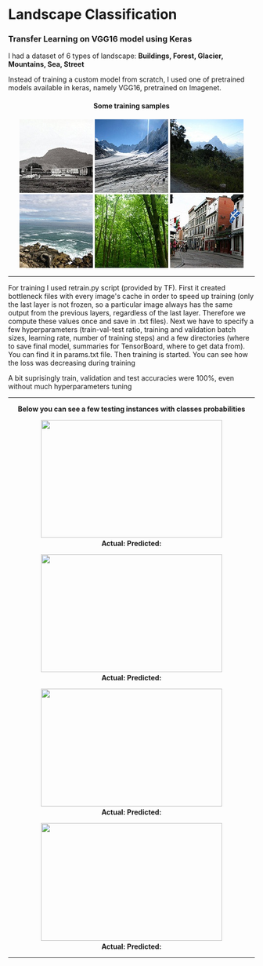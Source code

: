 # Landscape Classification
<h3> Transfer Learning on VGG16 model using Keras </h3>

I had a dataset of 6 types of landscape: <b>Buildings, Forest, Glacier, Mountains, Sea, Street</b>

Instead of training a custom model from scratch, I used one of pretrained models available in keras, namely VGG16, pretrained on Imagenet.

<h4><p align="center">Some training samples</p></h4>

<p align="center">
  <img width="150" height="150" src='https://github.com/mhassan93/landscape-classification-TL/blob/main/Images/0.jpg'/>
  <img width="150" height="150" src='https://github.com/mhassan93/landscape-classification-TL/blob/main/Images/10.jpg'/>
  <img width="150" height="150" src='https://github.com/mhassan93/landscape-classification-TL/blob/main/Images/16.jpg'/>
  <img width="150" height="150" src='https://github.com/mhassan93/landscape-classification-TL/blob/main/Images/7.jpg'/>
  <img width="150" height="150" src='https://github.com/mhassan93/landscape-classification-TL/blob/main/Images/8.jpg'/>
  <img width="150" height="150" src='https://github.com/mhassan93/landscape-classification-TL/blob/main/Images/9.jpg'/>
</p>


<hr>
For training I used retrain.py script (provided by TF). First it created bottleneck files with every image's cache in order to speed up training (only the last layer is not frozen, so a particular image always has the same output from the previous layers, regardless of the last layer. Therefore we compute these values once and save in .txt files). Next we have to specify a few hyperparameters (train-val-test ratio, training and validation batch sizes, learning rate, number of training steps) and a few directories (where to save final model, summaries for TensorBoard, where to get data from). You can find it in params.txt file. Then training is started. You can see how the loss was decreasing during training

A bit suprisingly train, validation and test accuracies were 100%, even without much hyperparameters tuning

<hr>
<p align="center"><b>Below you can see a few testing instances with classes probabilities</b></p>

<p align="center">
  <img width="370" height="240" src=""/><br/>
  <b>Actual:            Predicted: </b>
</p>

<p align="center">
  <img width="370" height="240" src=""/><br/>
  <b>Actual:            Predicted: </b>
</p>

<p align="center">
  <img width="370" height="240" src=""/><br/>
  <b>Actual:            Predicted: </b>
</p>

<p align="center">
  <img width="370" height="240" src=""/><br/>
  <b>Actual:            Predicted: </b>
</p>
<hr>
